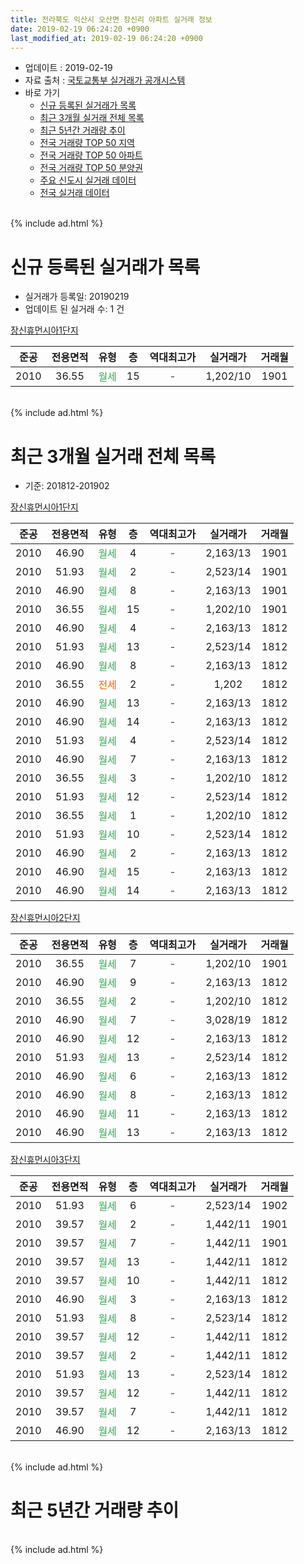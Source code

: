 ```yaml
---
title: 전라북도 익산시 오산면 장신리 아파트 실거래 정보
date: 2019-02-19 06:24:20 +0900
last_modified_at: 2019-02-19 06:24:20 +0900
---
```


* 업데이트 : 2019-02-19
* 자료 출처 : [국토교통부 실거래가 공개시스템](http://rt.molit.go.kr)
* 바로 가기
    * [신규 등록된 실거래가 목록](#신규-등록된-실거래가-목록)
    * [최근 3개월 실거래 전체 목록](#최근-3개월-실거래-전체-목록)
    * [최근 5년간 거래량 추이](#최근-5년간-거래량-추이)
    * [전국 거래량 TOP 50 지역](https://inasie.github.io/apt-trade-info/최근-3개월-전국에서-가장-거래가-많이-발생한-지역)
    * [전국 거래량 TOP 50 아파트](https://inasie.github.io/apt-trade-info/최근-3개월-전국에서-가장-거래가-많이-발생한-아파트)
    * [전국 거래량 TOP 50 분양권](https://inasie.github.io/apt-trade-info/최근-3개월-전국에서-가장-거래가-많이-발생한-분양권)
    * [주요 신도시 실거래 데이터](https://inasie.github.io/apt-trade-info/주요-신도시)
    * [전국 실거래 데이터](https://inasie.github.io/apt-trade-info/전국)
<br>
{% include ad.html %}
<br>

# 신규 등록된 실거래가 목록
* 실거래가 등록일: 20190219
* 업데이트 된 실거래 수: 1 건


[장신휴먼시아1단지](https://search.naver.com/search.naver?query=%EC%A0%84%EB%9D%BC%EB%B6%81%EB%8F%84+%EC%9D%B5%EC%82%B0%EC%8B%9C+%EC%98%A4%EC%82%B0%EB%A9%B4+%EC%9E%A5%EC%8B%A0%EB%A6%AC+%EC%9E%A5%EC%8B%A0%ED%9C%B4%EB%A8%BC%EC%8B%9C%EC%95%841%EB%8B%A8%EC%A7%80)

|준공|전용면적|유형|층|역대최고가|실거래가|거래월|
|:---:|:---:|:---:|:---:|:---:|:---:|:---:|
|2010|36.55|<span style="color:#34a853">월세</span>|15|<span style="color:#444444">-</span>|1,202/10|1901|


<br>
{% include ad.html %}
<br>

# 최근 3개월 실거래 전체 목록
* 기준: 201812-201902


[장신휴먼시아1단지](https://search.naver.com/search.naver?query=%EC%A0%84%EB%9D%BC%EB%B6%81%EB%8F%84+%EC%9D%B5%EC%82%B0%EC%8B%9C+%EC%98%A4%EC%82%B0%EB%A9%B4+%EC%9E%A5%EC%8B%A0%EB%A6%AC+%EC%9E%A5%EC%8B%A0%ED%9C%B4%EB%A8%BC%EC%8B%9C%EC%95%841%EB%8B%A8%EC%A7%80)

|준공|전용면적|유형|층|역대최고가|실거래가|거래월|
|:---:|:---:|:---:|:---:|:---:|:---:|:---:|
|2010|46.90|<span style="color:#34a853">월세</span>|4|<span style="color:#444444">-</span>|2,163/13|1901|
|2010|51.93|<span style="color:#34a853">월세</span>|2|<span style="color:#444444">-</span>|2,523/14|1901|
|2010|46.90|<span style="color:#34a853">월세</span>|8|<span style="color:#444444">-</span>|2,163/13|1901|
|2010|36.55|<span style="color:#34a853">월세</span>|15|<span style="color:#444444">-</span>|1,202/10|1901|
|2010|46.90|<span style="color:#34a853">월세</span>|4|<span style="color:#444444">-</span>|2,163/13|1812|
|2010|51.93|<span style="color:#34a853">월세</span>|13|<span style="color:#444444">-</span>|2,523/14|1812|
|2010|46.90|<span style="color:#34a853">월세</span>|8|<span style="color:#444444">-</span>|2,163/13|1812|
|2010|36.55|<span style="color:#ff5a00">전세</span>|2|<span style="color:#444444">-</span>|1,202|1812|
|2010|46.90|<span style="color:#34a853">월세</span>|13|<span style="color:#444444">-</span>|2,163/13|1812|
|2010|46.90|<span style="color:#34a853">월세</span>|14|<span style="color:#444444">-</span>|2,163/13|1812|
|2010|51.93|<span style="color:#34a853">월세</span>|4|<span style="color:#444444">-</span>|2,523/14|1812|
|2010|46.90|<span style="color:#34a853">월세</span>|7|<span style="color:#444444">-</span>|2,163/13|1812|
|2010|36.55|<span style="color:#34a853">월세</span>|3|<span style="color:#444444">-</span>|1,202/10|1812|
|2010|51.93|<span style="color:#34a853">월세</span>|12|<span style="color:#444444">-</span>|2,523/14|1812|
|2010|36.55|<span style="color:#34a853">월세</span>|1|<span style="color:#444444">-</span>|1,202/10|1812|
|2010|51.93|<span style="color:#34a853">월세</span>|10|<span style="color:#444444">-</span>|2,523/14|1812|
|2010|46.90|<span style="color:#34a853">월세</span>|2|<span style="color:#444444">-</span>|2,163/13|1812|
|2010|46.90|<span style="color:#34a853">월세</span>|15|<span style="color:#444444">-</span>|2,163/13|1812|
|2010|46.90|<span style="color:#34a853">월세</span>|14|<span style="color:#444444">-</span>|2,163/13|1812|

[장신휴먼시아2단지](https://search.naver.com/search.naver?query=%EC%A0%84%EB%9D%BC%EB%B6%81%EB%8F%84+%EC%9D%B5%EC%82%B0%EC%8B%9C+%EC%98%A4%EC%82%B0%EB%A9%B4+%EC%9E%A5%EC%8B%A0%EB%A6%AC+%EC%9E%A5%EC%8B%A0%ED%9C%B4%EB%A8%BC%EC%8B%9C%EC%95%842%EB%8B%A8%EC%A7%80)

|준공|전용면적|유형|층|역대최고가|실거래가|거래월|
|:---:|:---:|:---:|:---:|:---:|:---:|:---:|
|2010|36.55|<span style="color:#34a853">월세</span>|7|<span style="color:#444444">-</span>|1,202/10|1901|
|2010|46.90|<span style="color:#34a853">월세</span>|9|<span style="color:#444444">-</span>|2,163/13|1812|
|2010|36.55|<span style="color:#34a853">월세</span>|2|<span style="color:#444444">-</span>|1,202/10|1812|
|2010|46.90|<span style="color:#34a853">월세</span>|7|<span style="color:#444444">-</span>|3,028/19|1812|
|2010|46.90|<span style="color:#34a853">월세</span>|12|<span style="color:#444444">-</span>|2,163/13|1812|
|2010|51.93|<span style="color:#34a853">월세</span>|13|<span style="color:#444444">-</span>|2,523/14|1812|
|2010|46.90|<span style="color:#34a853">월세</span>|6|<span style="color:#444444">-</span>|2,163/13|1812|
|2010|46.90|<span style="color:#34a853">월세</span>|8|<span style="color:#444444">-</span>|2,163/13|1812|
|2010|46.90|<span style="color:#34a853">월세</span>|11|<span style="color:#444444">-</span>|2,163/13|1812|
|2010|46.90|<span style="color:#34a853">월세</span>|13|<span style="color:#444444">-</span>|2,163/13|1812|

[장신휴먼시아3단지](https://search.naver.com/search.naver?query=%EC%A0%84%EB%9D%BC%EB%B6%81%EB%8F%84+%EC%9D%B5%EC%82%B0%EC%8B%9C+%EC%98%A4%EC%82%B0%EB%A9%B4+%EC%9E%A5%EC%8B%A0%EB%A6%AC+%EC%9E%A5%EC%8B%A0%ED%9C%B4%EB%A8%BC%EC%8B%9C%EC%95%843%EB%8B%A8%EC%A7%80)

|준공|전용면적|유형|층|역대최고가|실거래가|거래월|
|:---:|:---:|:---:|:---:|:---:|:---:|:---:|
|2010|51.93|<span style="color:#34a853">월세</span>|6|<span style="color:#444444">-</span>|2,523/14|1902|
|2010|39.57|<span style="color:#34a853">월세</span>|2|<span style="color:#444444">-</span>|1,442/11|1901|
|2010|39.57|<span style="color:#34a853">월세</span>|7|<span style="color:#444444">-</span>|1,442/11|1901|
|2010|39.57|<span style="color:#34a853">월세</span>|13|<span style="color:#444444">-</span>|1,442/11|1812|
|2010|39.57|<span style="color:#34a853">월세</span>|10|<span style="color:#444444">-</span>|1,442/11|1812|
|2010|46.90|<span style="color:#34a853">월세</span>|3|<span style="color:#444444">-</span>|2,163/13|1812|
|2010|51.93|<span style="color:#34a853">월세</span>|8|<span style="color:#444444">-</span>|2,523/14|1812|
|2010|39.57|<span style="color:#34a853">월세</span>|12|<span style="color:#444444">-</span>|1,442/11|1812|
|2010|39.57|<span style="color:#34a853">월세</span>|2|<span style="color:#444444">-</span>|1,442/11|1812|
|2010|51.93|<span style="color:#34a853">월세</span>|13|<span style="color:#444444">-</span>|2,523/14|1812|
|2010|39.57|<span style="color:#34a853">월세</span>|12|<span style="color:#444444">-</span>|1,442/11|1812|
|2010|39.57|<span style="color:#34a853">월세</span>|7|<span style="color:#444444">-</span>|1,442/11|1812|
|2010|46.90|<span style="color:#34a853">월세</span>|12|<span style="color:#444444">-</span>|2,163/13|1812|


<br>
{% include ad.html %}
<br>

# 최근 5년간 거래량 추이


<div style="width:100%;">
    <canvas id="deal_progress" height="200"></canvas>
</div>

<script>
new Chart(document.getElementById("deal_progress"), {
    type: 'line',
    data: {
        labels: ['201402','201403','201404','201405','201406','201407','201408','201409','201410','201411','201412','201501','201502','201503','201504','201505','201506','201507','201508','201509','201510','201511','201512','201601','201602','201603','201604','201605','201606','201607','201608','201609','201610','201611','201612','201701','201702','201703','201704','201705','201706','201707','201708','201709','201710','201711','201712','201801','201802','201803','201804','201805','201806','201807','201808','201809','201810','201811','201812','201901','201902'],
        datasets: [{
            label: '매매',
            pointRadius: 1,
            data: [0, 0, 0, 0, 0, 0, 0, 0, 0, 0, 0, 0, 0, 1, 0, 0, 0, 0, 0, 0, 0, 0, 0, 0, 0, 0, 0, 0, 0, 0, 0, 0, 0, 0, 0, 0, 0, 0, 0, 0, 0, 0, 0, 0, 0, 0, 0, 0, 0, 0, 0, 0, 0, 0, 0, 0, 0, 0, 0, 0, 0],
            borderColor: "rgba(255, 201, 14, 1)",
            backgroundColor: "rgba(255, 201, 14, 0.5)",
            fill: false,
            lineTension: 0
        },{
            label: '전월세',
            pointRadius: 1,
            data: [1, 1, 3, 2, 1, 3, 1, 2, 6, 0, 45, 7, 2, 2, 7, 5, 4, 4, 2, 5, 4, 1, 3, 1, 1, 2, 0, 1, 1, 3, 2, 1, 0, 1, 36, 9, 8, 6, 8, 6, 6, 8, 1, 4, 4, 5, 5, 0, 4, 3, 3, 4, 1, 3, 3, 0, 2, 4, 34, 7, 1],
            borderColor: "rgba(0, 141, 185, 1)",
            backgroundColor: "rgba(0, 141, 185, 0.5)",
            fill: false,
            lineTension: 0
        }
        ]
    },
    options: {
        responsive: true,
        title: {
            display: false
        },
        tooltips: {
            mode: 'index',
            intersect: false
        },
        hover: {
            mode: 'nearest',
            intersect: true
        },
        scales: {
            xAxes: [{
                display: true,
                scaleLabel: {
                    display: true,
                    labelString: '년/월'
                }
            }],
            yAxes: [{
                display: true,
                ticks: {
                    suggestedMin: 0,
                },
                scaleLabel: {
                    display: true,
                    labelString: '실거래 수'
                }
            }]
        }
    }
});

</script>


<br>
{% include ad.html %}
<br>

